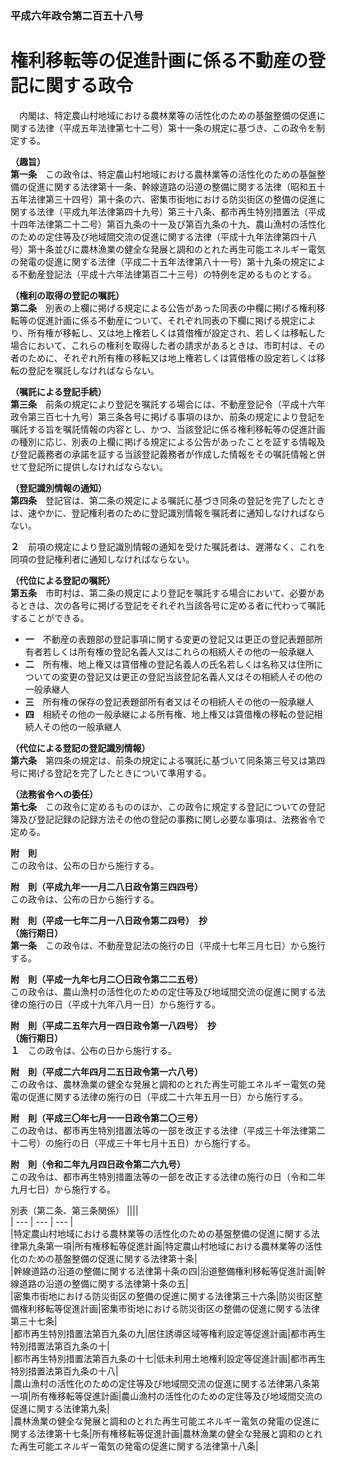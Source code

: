 ### 平成六年政令第二百五十八号  
# 権利移転等の促進計画に係る不動産の登記に関する政令  
　内閣は、特定農山村地域における農林業等の活性化のための基盤整備の促進に関する法律（平成五年法律第七十二号）第十一条の規定に基づき、この政令を制定する。  
  
**（趣旨）**  
**第一条**　この政令は、特定農山村地域における農林業等の活性化のための基盤整備の促進に関する法律第十一条、幹線道路の沿道の整備に関する法律（昭和五十五年法律第三十四号）第十条の六、密集市街地における防災街区の整備の促進に関する法律（平成九年法律第四十九号）第三十八条、都市再生特別措置法（平成十四年法律第二十二号）第百九条の十一及び第百九条の十九、農山漁村の活性化のための定住等及び地域間交流の促進に関する法律（平成十九年法律第四十八号）第十条並びに農林漁業の健全な発展と調和のとれた再生可能エネルギー電気の発電の促進に関する法律（平成二十五年法律第八十一号）第十九条の規定による不動産登記法（平成十六年法律第百二十三号）の特例を定めるものとする。  
  
**（権利の取得の登記の嘱託）**  
**第二条**　別表の上欄に掲げる規定による公告があった同表の中欄に掲げる権利移転等の促進計画に係る不動産について、それぞれ同表の下欄に掲げる規定により、所有権が移転し、又は地上権若しくは賃借権が設定され、若しくは移転した場合において、これらの権利を取得した者の請求があるときは、市町村は、その者のために、それぞれ所有権の移転又は地上権若しくは賃借権の設定若しくは移転の登記を嘱託しなければならない。  
  
**（嘱託による登記手続）**  
**第三条**　前条の規定により登記を嘱託する場合には、不動産登記令（平成十六年政令第三百七十九号）第三条各号に掲げる事項のほか、前条の規定により登記を嘱託する旨を嘱託情報の内容とし、かつ、当該登記に係る権利移転等の促進計画の種別に応じ、別表の上欄に掲げる規定による公告があったことを証する情報及び登記義務者の承諾を証する当該登記義務者が作成した情報をその嘱託情報と併せて登記所に提供しなければならない。  
  
**（登記識別情報の通知）**  
**第四条**　登記官は、第二条の規定による嘱託に基づき同条の登記を完了したときは、速やかに、登記権利者のために登記識別情報を嘱託者に通知しなければならない。  
  
**２**　前項の規定により登記識別情報の通知を受けた嘱託者は、遅滞なく、これを同項の登記権利者に通知しなければならない。  
  
**（代位による登記の嘱託）**  
**第五条**　市町村は、第二条の規定により登記を嘱託する場合において、必要があるときは、次の各号に掲げる登記をそれぞれ当該各号に定める者に代わって嘱託することができる。  
* **一**　不動産の表題部の登記事項に関する変更の登記又は更正の登記表題部所有者若しくは所有権の登記名義人又はこれらの相続人その他の一般承継人  
* **二**　所有権、地上権又は賃借権の登記名義人の氏名若しくは名称又は住所についての変更の登記又は更正の登記当該登記名義人又はその相続人その他の一般承継人  
* **三**　所有権の保存の登記表題部所有者又はその相続人その他の一般承継人  
* **四**　相続その他の一般承継による所有権、地上権又は賃借権の移転の登記相続人その他の一般承継人  
  
**（代位による登記の登記識別情報）**  
**第六条**　第四条の規定は、前条の規定による嘱託に基づいて同条第三号又は第四号に掲げる登記を完了したときについて準用する。  
  
**（法務省令への委任）**  
**第七条**　この政令に定めるもののほか、この政令に規定する登記についての登記簿及び登記記録の記録方法その他の登記の事務に関し必要な事項は、法務省令で定める。  
  
**附　則**  
この政令は、公布の日から施行する。  
  
**附　則（平成九年一一月二八日政令第三四四号）**  
この政令は、公布の日から施行する。  
  
**附　則（平成一七年二月一八日政令第二四号）　抄**  
**（施行期日）**  
**第一条**　この政令は、不動産登記法の施行の日（平成十七年三月七日）から施行する。  
  
**附　則（平成一九年七月二〇日政令第二二五号）**  
この政令は、農山漁村の活性化のための定住等及び地域間交流の促進に関する法律の施行の日（平成十九年八月一日）から施行する。  
  
**附　則（平成二五年六月一四日政令第一八四号）　抄**  
**（施行期日）**  
**１**　この政令は、公布の日から施行する。  
  
**附　則（平成二六年四月二五日政令第一六八号）**  
この政令は、農林漁業の健全な発展と調和のとれた再生可能エネルギー電気の発電の促進に関する法律の施行の日（平成二十六年五月一日）から施行する。  
  
**附　則（平成三〇年七月一一日政令第二〇三号）**  
この政令は、都市再生特別措置法等の一部を改正する法律（平成三十年法律第二十二号）の施行の日（平成三十年七月十五日）から施行する。  
  
**附　則（令和二年九月四日政令第二六九号）**  
この政令は、都市再生特別措置法等の一部を改正する法律の施行の日（令和二年九月七日）から施行する。  
  
別表（第二条、第三条関係）
||||  
| --- | --- | --- |  
|特定農山村地域における農林業等の活性化のための基盤整備の促進に関する法律第九条第一項|所有権移転等促進計画|特定農山村地域における農林業等の活性化のための基盤整備の促進に関する法律第十条|  
|幹線道路の沿道の整備に関する法律第十条の四|沿道整備権利移転等促進計画|幹線道路の沿道の整備に関する法律第十条の五|  
|密集市街地における防災街区の整備の促進に関する法律第三十六条|防災街区整備権利移転等促進計画|密集市街地における防災街区の整備の促進に関する法律第三十七条|  
|都市再生特別措置法第百九条の九|居住誘導区域等権利設定等促進計画|都市再生特別措置法第百九条の十|  
|都市再生特別措置法第百九条の十七|低未利用土地権利設定等促進計画|都市再生特別措置法第百九条の十八|  
|農山漁村の活性化のための定住等及び地域間交流の促進に関する法律第八条第一項|所有権移転等促進計画|農山漁村の活性化のための定住等及び地域間交流の促進に関する法律第九条|  
|農林漁業の健全な発展と調和のとれた再生可能エネルギー電気の発電の促進に関する法律第十七条|所有権移転等促進計画|農林漁業の健全な発展と調和のとれた再生可能エネルギー電気の発電の促進に関する法律第十八条|  
  
